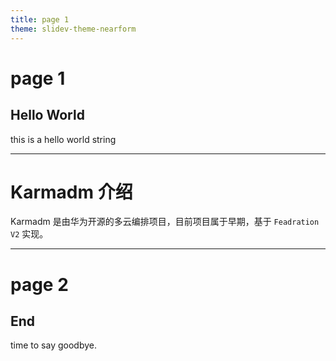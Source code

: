 ```yaml
---
title: page 1
theme: slidev-theme-nearform
---
```


# page 1

## Hello World

this is a hello world string


---

# Karmadm 介绍

Karmadm 是由华为开源的多云编排项目，目前项目属于早期，基于 `Feadration V2` 实现。


---

# page 2

## End

time to say goodbye.
